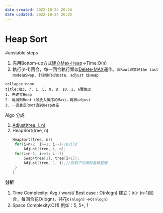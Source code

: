 ```yaml
---
date created: 2022-10-24 20:24
date updated: 2022-10-24 20:35
---
```


# Heap Sort

#unstable
steps

1. 先用Bottom-up方式[建立Max-Heap](../CH5%20Tree%20and%20Binary%20Tree/Build%20a%20Heap%20with%20n%20nodes.md)->Time:O(n)
2. 執行(n-1)回合，每一回合執行類似[Delete-MAX](../CH5%20Tree%20and%20Binary%20Tree/Delete-MAX%20in%20%20MAX-Heap.md###%20Delete-MAX%20in%20%20MAX-Heap)運作。`及Root與當時the last Node做Swap, 針對剩下的Data, adjust 成Heap`

```ad-note
collapse:none
title:給3, 7, 1, 5, 9, 8, 10, 2, 6實施之
1. 先建立Heap
2. 尾補到Root（頭放入排序的Max），再做adjust
3. 一直拿走Root直到Heap為空
```

Algo
分成

1. [Adjust(tree, i, n)](../CH5%20Tree%20and%20Binary%20Tree/Build%20a%20Heap%20with%20n%20nodes.md#####%20Adjust(tree,%20i,%20n))
2. HeapSort(tree, n)
   ```C
   HeapSort(tree, n){
   	for(i=n/2; i>=1; i--)//Build
   		Adjust(tree, i, n);
   	for(i=n-1; i>=1; i--){
   		Swap(tree[1], tree[i+1]);
   		Adjust(tree, 1, i);//對剩下的資料重新整理
   	}
   }
   ```

**分析**

1. Time Complexity: Avg./ worst/ Best case : O(nlogn)
   建立：`O(n`
   (n-1)回合，每回合花O(logn)，共花`O(nlogn)`
   ->`O(nlogn)`
2. Space Complexity:O(1)
   例如：5, 5*, 1
